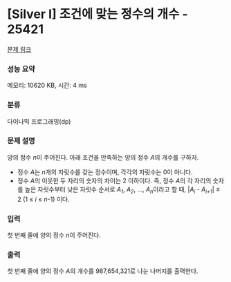 # [Silver I] 조건에 맞는 정수의 개수 - 25421 

[문제 링크](https://www.acmicpc.net/problem/25421) 

### 성능 요약

메모리: 10620 KB, 시간: 4 ms

### 분류

다이나믹 프로그래밍(dp)

### 문제 설명

<p>양의 정수 <em>n</em>이 주어진다. 아래 조건을 만족하는 양의 정수 <em>A</em>의 개수를 구하자.</p>

<ul>
	<li>정수 <em>A</em>는 <em>n</em>개의 자릿수를 갖는 정수이며, 각각의 자릿수는 0이 아니다.</li>
	<li>정수 <em>A</em>의 이웃한 두 자리의 숫자의 차이는 2 이하이다. 즉, 정수 <em>A</em>의 각 자리의 숫자를 높은 자릿수부터 낮은 자릿수 순서로 <em>A<sub>1</sub></em>, <em>A<sub>2</sub></em>, ..., <em>A<sub>n</sub></em>이라고 할 때, |<em>A<sub>i</sub></em> - <em>A<sub>i+1</sub></em>| ≤ 2 (1 ≤ <em>i</em> ≤ <em>n</em>-1) 이다.</li>
</ul>

### 입력 

 <p>첫 번째 줄에 양의 정수 <em>n</em>이 주어진다.</p>

### 출력 

 <p>첫 번째 줄에 양의 정수 <em>A</em>의 개수를 987,654,321로 나눈 나머지를 출력한다.</p>

